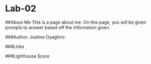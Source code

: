 # Lab-02


##About Me
This is a page about me. On this page, you will be given prompts to answer based off the information given.

###Author: Justine Oyaghiro

###Links

###Lighthouse Score
